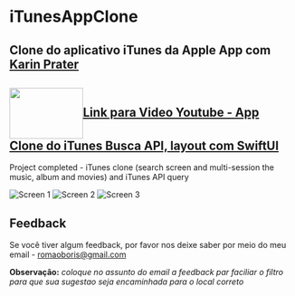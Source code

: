 # iTunesAppClone
## Clone do aplicativo iTunes da Apple App com [Karin Prater](https://www.youtube.com/@SwiftyPlace)

## [ <img align="center" height="90" width="130" src="https://github.com/BorisRomaoAntunes/LayoutsScrowView2/assets/62909074/56fcdf5d-06a8-4743-a5a4-bf380fc5dc12">Link para Video Youtube -  App Clone do iTunes Busca API, layout com SwiftUI](https://youtube.com/shorts/NcfTsCquPVc?feature=share)

Project completed - iTunes clone (search screen and multi-session the music, album and movies) and iTunes API query

![Screen 1](https://github.com/BorisRomaoAntunes/iTunesAppClone/assets/62909074/bd54bb79-cfed-4575-b4f6-4c94882317f0)
![Screen 2](https://github.com/BorisRomaoAntunes/iTunesAppClone/assets/62909074/34d660e2-5e90-476f-8204-f15e4e10dbfc)
![Screen 3](https://github.com/BorisRomaoAntunes/iTunesAppClone/assets/62909074/df2a0220-b10d-4bdf-8575-5b1506ae0cfd)


## Feedback

Se você tiver algum feedback, por favor nos deixe saber por meio do meu email - romaoboris@gmail.com 

**Observação:** _coloque no assunto do email a feedback par faciliar o filtro para que sua sugestao seja encaminhada para o local correto_
